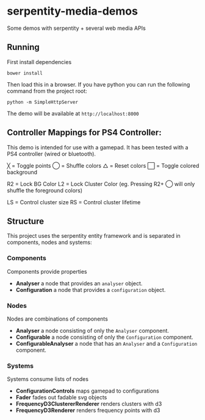 # serpentity-media-demos
Some demos with serpentity + several web media APIs

## Running

First install dependencies

```
bower install
```

Then load this in a browser. If you have python you can run the
following command from the project root:

```
python -m SimpleHttpServer
```

The demo will be available at `http://localhost:8000`

## Controller Mappings for PS4 Controller:

This demo is intended for use with a gamepad. It has been tested with a
PS4 controller (wired or bluetooth).

╳ = Toggle points
⃝ = Shuffle colors
△ = Reset colors
⃞ = Toggle colored background

R2 = Lock BG Color
L2 = Lock Cluster Color
(eg. Pressing R2+ ⃝  will only shuffle the foreground colors)

LS = Control cluster size
RS = Control cluster lifetime

## Structure

This project uses the serpentity entity framework and is separated in
components, nodes and systems:

### Components

Components provide properties

* **Analyser** a node that provides an `analyser` object.
* **Configuration** a node that provides a `configuration` object.

### Nodes

Nodes are combinations of components

* **Analyser** a node consisting of only the `Analyser` component.
* **Configurable** a node consisting of only the `Configuration`
  component.
* **ConfigurableAnalyser** a node that has an `Analyser` and a
  `Configuration` component.

### Systems

Systems consume lists of nodes 

* **ConfigurationControls** maps gamepad to configurations
* **Fader** fades out fadable svg objects
* **FrequencyD3ClustererRenderer** renders clusters with d3
* **FrequencyD3Renderer** renders frequency points with d3
